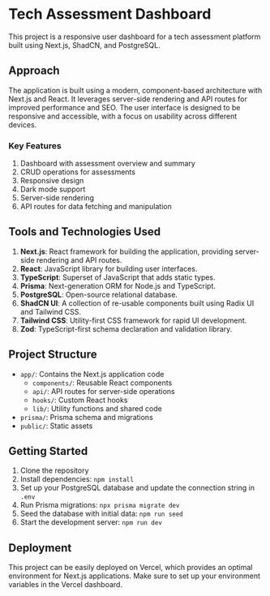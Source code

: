 # Tech Assessment Dashboard

This project is a responsive user dashboard for a tech assessment platform built using Next.js, ShadCN, and PostgreSQL.

## Approach

The application is built using a modern, component-based architecture with Next.js and React. It leverages server-side rendering and API routes for improved performance and SEO. The user interface is designed to be responsive and accessible, with a focus on usability across different devices.

### Key Features

1. Dashboard with assessment overview and summary
2. CRUD operations for assessments
3. Responsive design
4. Dark mode support
5. Server-side rendering
6. API routes for data fetching and manipulation

## Tools and Technologies Used

1. **Next.js**: React framework for building the application, providing server-side rendering and API routes.
2. **React**: JavaScript library for building user interfaces.
3. **TypeScript**: Superset of JavaScript that adds static types.
4. **Prisma**: Next-generation ORM for Node.js and TypeScript.
5. **PostgreSQL**: Open-source relational database.
6. **ShadCN UI**: A collection of re-usable components built using Radix UI and Tailwind CSS.
7. **Tailwind CSS**: Utility-first CSS framework for rapid UI development.
8. **Zod**: TypeScript-first schema declaration and validation library.

## Project Structure

- `app/`: Contains the Next.js application code
  - `components/`: Reusable React components
  - `api/`: API routes for server-side operations
  - `hooks/`: Custom React hooks
  - `lib/`: Utility functions and shared code
- `prisma/`: Prisma schema and migrations
- `public/`: Static assets

## Getting Started

1. Clone the repository
2. Install dependencies: `npm install`
3. Set up your PostgreSQL database and update the connection string in `.env`
4. Run Prisma migrations: `npx prisma migrate dev`
5. Seed the database with initial data: `npm run seed`
6. Start the development server: `npm run dev`

## Deployment

This project can be easily deployed on Vercel, which provides an optimal environment for Next.js applications. Make sure to set up your environment variables in the Vercel dashboard.
